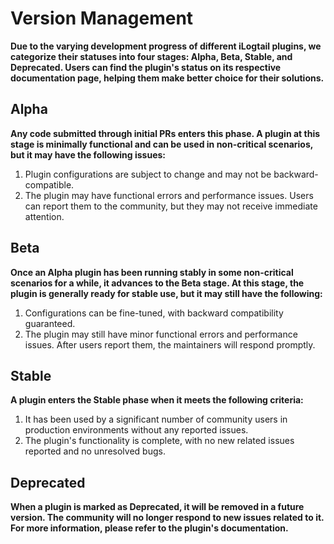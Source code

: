 # Version Management

**Due to the varying development progress of different iLogtail plugins, we categorize their statuses into four stages: Alpha, Beta, Stable, and Deprecated. Users can find the plugin's status on its respective documentation page, helping them make better choice for their solutions.**

## Alpha

**Any code submitted through initial PRs enters this phase. A plugin at this stage is minimally functional and can be used in non-critical scenarios, but it may have the following issues:**

1. Plugin configurations are subject to change and may not be backward-compatible.
2. The plugin may have functional errors and performance issues. Users can report them to the community, but they may not receive immediate attention.

## Beta

**Once an Alpha plugin has been running stably in some non-critical scenarios for a while, it advances to the Beta stage. At this stage, the plugin is generally ready for stable use, but it may still have the following:**

1. Configurations can be fine-tuned, with backward compatibility guaranteed.
2. The plugin may still have minor functional errors and performance issues. After users report them, the maintainers will respond promptly.

## Stable

**A plugin enters the Stable phase when it meets the following criteria:**

1. It has been used by a significant number of community users in production environments without any reported issues.
2. The plugin's functionality is complete, with no new related issues reported and no unresolved bugs.

## Deprecated

**When a plugin is marked as Deprecated, it will be removed in a future version. The community will no longer respond to new issues related to it. For more information, please refer to the plugin's documentation.**

